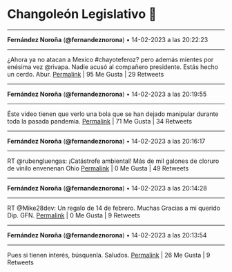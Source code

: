 # Changoleón Legislativo 🙈
*****
**Fernández Noroña** (**@fernandeznorona**) • 14-02-2023 a las 20:22:23
*****
¿Ahora ya no atacan a Mexico #chayoteferoz? pero además mientes por enésima vez @rivapa. Nadie acusó al compañero presidente. Estás hecho un cerdo. Abur.
[Permalink](https://twitter.com/fernandeznorona/status/1625712098108899329) | 95 Me Gusta | 29 Retweets
*****
**Fernández Noroña** (**@fernandeznorona**) • 14-02-2023 a las 20:19:55
*****
Éste video tienen que verlo una bola que se han dejado manipular durante toda la pasada pandemia.
[Permalink](https://twitter.com/fernandeznorona/status/1625711480485076994) | 71 Me Gusta | 34 Retweets
*****
**Fernández Noroña** (**@fernandeznorona**) • 14-02-2023 a las 20:16:17
*****
RT @rubengluengas: ¡Catástrofe ambiental! Más de mil galones de cloruro de vinilo envenenan Ohio
[Permalink](https://twitter.com/fernandeznorona/status/1625710563392118785) | 0 Me Gusta | 49 Retweets
*****
**Fernández Noroña** (**@fernandeznorona**) • 14-02-2023 a las 20:14:28
*****
RT @Mike28dev: Un regalo de 14 de febrero. Muchas Gracias a mi querido Dip. GFN.
[Permalink](https://twitter.com/fernandeznorona/status/1625710107471364097) | 0 Me Gusta | 9 Retweets
*****
**Fernández Noroña** (**@fernandeznorona**) • 14-02-2023 a las 20:13:54
*****
Pues si tienen interés, búsquenla. Saludos.
[Permalink](https://twitter.com/fernandeznorona/status/1625709962725842944) | 26 Me Gusta | 9 Retweets